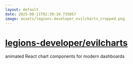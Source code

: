 ```yaml
---
layout: default
date: 2025-08-11T02:39:19.735057
image: assets/legions-developer_evilcharts_cropped.png
---
```


# [legions-developer/evilcharts](https://github.com/legions-developer/evilcharts)

animated React chart components for modern dashboards

